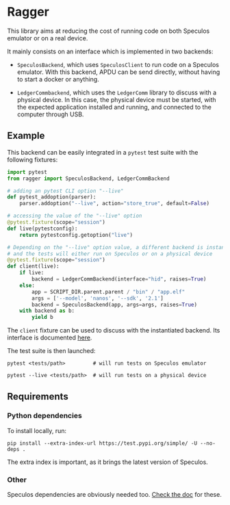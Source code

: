 # Ragger

This library aims at reducing the cost of running code on both Speculos emulator
or on a real device.

It mainly consists on an interface which is implemented in two backends:

- `SpeculosBackend`, which uses `SpeculosClient` to run code on a Speculos
  emulator. With this backend, APDU can be send directly, without having to
  start a docker or anything.

- `LedgerCommbackend`, which uses the `LedgerComm` library to discuss with a
  physical device. In this case, the physical device must be started, with the
  expected application installed and running, and connected to the computer
  through USB.


## Example

This backend can be easily integrated in a `pytest` test suite with the
following fixtures:

```python
import pytest
from ragger import SpeculosBackend, LedgerCommBackend

# adding an pytest CLI option "--live"
def pytest_addoption(parser):
    parser.addoption("--live", action="store_true", default=False)

# accessing the value of the "--live" option
@pytest.fixture(scope="session")
def live(pytestconfig):
    return pytestconfig.getoption("live")

# Depending on the "--live" option value, a different backend is instantiated,
# and the tests will either run on Speculos or on a physical device
@pytest.fixture(scope="session")
def client(live):
    if live:
        backend = LedgerCommBackend(interface="hid", raises=True)
    else:
        app = SCRIPT_DIR.parent.parent / "bin" / "app.elf"
        args = ['--model', 'nanos', '--sdk', '2.1']
        backend = SpeculosBackend(app, args=args, raises=True)
    with backend as b:
        yield b
```

The `client` fixture can be used to discuss with the instantiated backend.
Its interface is documented [here](src/ragger/interface.py).

The test suite is then launched:

```
pytest <tests/path>         # will run tests on Speculos emulator

pytest --live <tests/path>  # will run tests on a physical device
```

## Requirements

### Python dependencies

To install locally, run:

```
pip install --extra-index-url https://test.pypi.org/simple/ -U --no-deps .
```

The extra index is important, as it brings the latest version of Speculos.

### Other

Speculos dependencies are obviously needed too.
[Check the doc](https://speculos.ledger.com/installation/build.html) for these.